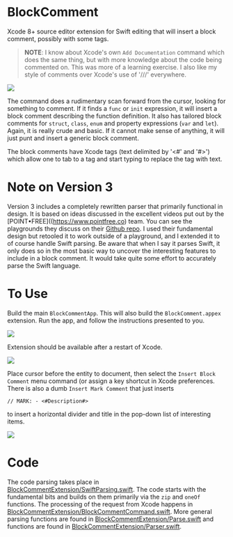 # BlockComment

Xcode 8+ source editor extension for Swift editing that will insert a block comment, possibly with some tags.

> **NOTE**: I know about Xcode's own `Add Documentation` command which does the same thing, but with more
> knowledge about the code being commented on. This was more of a learning exercise. I also like my style of
> comments over Xcode's use of '///' everywhere.

![](https://github.com/bradhowes/BlockComment/blob/master/images/screenshot.gif?raw=true)

The command does a rudimentary scan forward from the cursor, looking for something to comment. If it finds a
`func` or `init` expression, it will insert a block comment describing the function definition. It also has
tailored block comments for `struct`, `class`, `enum` and property expressions (`var` and `let`). Again, it is
really crude and basic. If it cannot make sense of anything, it will just punt and insert a generic block
comment.

The block comments have Xcode tags (text delimited by '<#' and '#>') which allow one to tab to a tag and start
typing to replace the tag with text.

# Note on Version 3

Version 3 includes a completely rewritten parser that primarily functional in design. It is based on ideas discussed in the
excellent videos put out by the [POINT•FREE]((https://www.pointfree.co) team. You can see the playgrounds they discuss on 
their [Github repo](https://github.com/pointfreeco/episode-code-samples). I used their fundamental design but retooled it to
work outside of a playground, and I extended it to of course handle Swift parsing. Be aware that when I say it parses Swift,
it only does so in the most basic way to uncover the interesting features to include in a block comment. It would take quite 
some effort to accurately parse the Swift language.

# To Use

Build the main `BlockCommentApp`. This will also build the `BlockComment.appex` extension. Run the app,
and follow the instructions presented to you. 

![](https://github.com/bradhowes/BlockComment/blob/master/images/app.png?raw=true)

Extension should be available after a restart of Xcode.

![](https://github.com/bradhowes/BlockComment/blob/master/images/menu.png?raw=true)

Place cursor before the entity to document, then select the `Insert Block Comment` menu command (or assign a key shortcut in
Xcode preferences. There is also a dumb `Insert Mark Comment` that just inserts

```
// MARK: - <#Description#>
```

to insert a horizontal divider and title in the pop-down list of interesting items.

![](https://github.com/bradhowes/BlockComment/blob/master/images/mark.png?raw=true)


# Code

The code parsing takes place in
[BlockCommentExtension/SwiftParsing.swift](https://github.com/bradhowes/BlockComment/blob/master/BlockCommentExtension/SwiftParsing.swift). The code starts with the
fundamental bits and builds on them primarily via the `zip` and `oneOf` functions.
The processing of the request from Xcode happens in
[BlockCommentExtension/BlockCommentCommand.swift](https://github.com/bradhowes/BlockComment/blob/master/BlockCommentExtension/BlockCommentCommand.swift). More general parsing
functions are found in [BlockCommentExtension/Parse.swift](https://github.com/bradhowes/BlockComment/blob/master/BlockCommentExtension/Parse.swift) and
functions are found in [BlockCommentExtension/Parser.swift](https://github.com/bradhowes/BlockComment/blob/master/BlockCommentExtension/Parser.swift).

